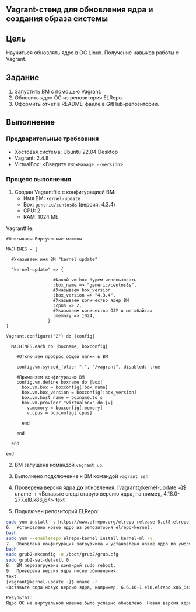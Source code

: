## Vagrant-стенд для обновления ядра и создания образа системы

## Цель
Научиться обновлять ядро в ОС Linux. Получение навыков работы с Vagrant.

## Задание
1. Запустить ВМ с помощью Vagrant.
2. Обновить ядро ОС из репозитория ELRepo.
3. Оформить отчет в README-файле в GitHub-репозитории.

## Выполнение

### Предварительные требования
* Хостовая система: Ubuntu 22.04 Desktop
* Vagrant: 2.4.8
* VirtualBox: <Введите `VBoxManage --version`>

### Процесс выполнения
1. Создан Vagrantfile с конфигурацией ВМ:
   * Имя ВМ: `kernel-update`
   * Box: `generic/centos8s` (версия: 4.3.4)
   * CPU: 2
   * RAM: 1024 Mb

Vagrantfile:

    #Описываем Виртуальные машины

    MACHINES = {

      #Указываем имя ВМ "kernel update"
  
      "kernel-update" => {
  
                      #Какой vm box будем использовать
                      :box_name => "generic/centos8s",
                      #Указываем box_version
                      :box_version => "4.3.4",
                      #Указываем количество ядер ВМ
                      :cpus => 2,
                      #Указываем количество ОЗУ в мегабайтах
                      :memory => 1024,
                    }
    }

    Vagrant.configure("2") do |config|

      MACHINES.each do |boxname, boxconfig|
  
        #Отключаем проброс общей папки в ВМ
    
        config.vm.synced_folder ".", "/vagrant", disabled: true

        #Применяем конфигурацию ВМ
        config.vm.define boxname do |box|
          box.vm.box = boxconfig[:box_name]
          box.vm.box_version = boxconfig[:box_version]
          box.vm.host_name = boxname.to_s
          box.vm.provider "virtualbox" do |v|
            v.memory = boxconfig[:memory]
            v.cpus = boxconfig[:cpus]
        
          end
     
        end
    
      end
  
    end

2. ВМ запущена командой `vagrant up`.

3. Выполнено подключение к ВМ командой `vagrant ssh`.

4. Проверена версия ядра **до** обновления:
[vagrant@kernel-update ~]$ uname -r
<Вставьте сюда старую версию ядра, например, 4.18.0-277.el8.x86_64>
text

5. Подключен репозиторий ELRepo:
```bash
sudo yum install -y https://www.elrepo.org/elrepo-release-8.el8.elrepo.noarch.rpm
6.	Установлено новое ядро из репозитория elrepo-kernel:
bash
sudo yum --enablerepo elrepo-kernel install kernel-ml -y
7.	Обновлена конфигурация загрузчика и установлено новое ядро по умолчанию:
bash
sudo grub2-mkconfig -o /boot/grub2/grub.cfg
sudo grub2-set-default 0
8.	ВМ перезагружена командой sudo reboot.
9.	Проверена версия ядра после обновления:
text
[vagrant@kernel-update ~]$ uname -r
<Вставьте сюда новую версию ядра, например, 6.6.10-1.el8.elrepo.x86_64>

Результат:
Ядро ОС на виртуальной машине было успешно обновлено. Новая версия ядра: <Новая версия ядра>.
